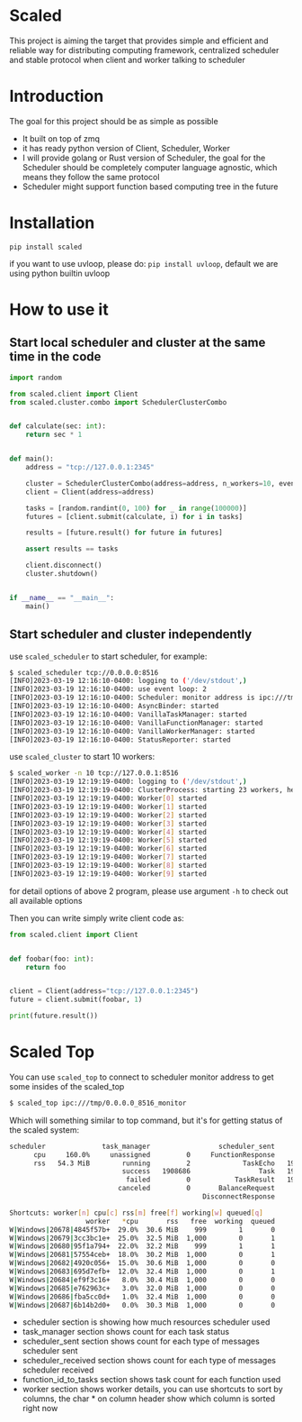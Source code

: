 # Scaled
This project is aiming the target that provides simple and efficient and reliable way for distributing computing 
framework, centralized scheduler and stable protocol when client and worker talking to scheduler

# Introduction
The goal for this project should be as simple as possible
- It built on top of zmq
- it has ready python version of Client, Scheduler, Worker
- I will provide golang or Rust version of Scheduler, the goal for the Scheduler should be completely computer language 
  agnostic, which means they follow the same protocol
- Scheduler might support function based computing tree in the future

# Installation
`pip install scaled`

if you want to use uvloop, please do: `pip install uvloop`, default we are using python builtin uvloop


# How to use it

## Start local scheduler and cluster at the same time in the code

```python
import random

from scaled.client import Client
from scaled.cluster.combo import SchedulerClusterCombo


def calculate(sec: int):
    return sec * 1


def main():
    address = "tcp://127.0.0.1:2345"

    cluster = SchedulerClusterCombo(address=address, n_workers=10, event_loop="uvloop")
    client = Client(address=address)

    tasks = [random.randint(0, 100) for _ in range(100000)]
    futures = [client.submit(calculate, i) for i in tasks]

    results = [future.result() for future in futures]

    assert results == tasks

    client.disconnect()
    cluster.shutdown()


if __name__ == "__main__":
    main()
```

## Start scheduler and cluster independently

use `scaled_scheduler` to start scheduler, for example:
```bash
$ scaled_scheduler tcp://0.0.0.0:8516
[INFO]2023-03-19 12:16:10-0400: logging to ('/dev/stdout',)
[INFO]2023-03-19 12:16:10-0400: use event loop: 2
[INFO]2023-03-19 12:16:10-0400: Scheduler: monitor address is ipc:///tmp/0.0.0.0_8516_monitor
[INFO]2023-03-19 12:16:10-0400: AsyncBinder: started
[INFO]2023-03-19 12:16:10-0400: VanillaTaskManager: started
[INFO]2023-03-19 12:16:10-0400: VanillaFunctionManager: started
[INFO]2023-03-19 12:16:10-0400: VanillaWorkerManager: started
[INFO]2023-03-19 12:16:10-0400: StatusReporter: started
```

use `scaled_cluster` to start 10 workers:
```bash
$ scaled_worker -n 10 tcp://127.0.0.1:8516
[INFO]2023-03-19 12:19:19-0400: logging to ('/dev/stdout',)
[INFO]2023-03-19 12:19:19-0400: ClusterProcess: starting 23 workers, heartbeat_interval_seconds=2, function_retention_seconds=3600
[INFO]2023-03-19 12:19:19-0400: Worker[0] started
[INFO]2023-03-19 12:19:19-0400: Worker[1] started
[INFO]2023-03-19 12:19:19-0400: Worker[2] started
[INFO]2023-03-19 12:19:19-0400: Worker[3] started
[INFO]2023-03-19 12:19:19-0400: Worker[4] started
[INFO]2023-03-19 12:19:19-0400: Worker[5] started
[INFO]2023-03-19 12:19:19-0400: Worker[6] started
[INFO]2023-03-19 12:19:19-0400: Worker[7] started
[INFO]2023-03-19 12:19:19-0400: Worker[8] started
[INFO]2023-03-19 12:19:19-0400: Worker[9] started
```

for detail options of above 2 program, please use argument `-h` to check out all available options

Then you can write simply write client code as:

```python
from scaled.client import Client


def foobar(foo: int):
    return foo


client = Client(address="tcp://127.0.0.1:2345")
future = client.submit(foobar, 1)

print(future.result())
```

# Scaled Top
You can use `scaled_top` to connect to scheduler monitor address to get some insides of the scaled_top
```bash
$ scaled_top ipc:///tmp/0.0.0.0_8516_monitor
```

Which will something similar to top command, but it's for getting status of the scaled system:
```bash
scheduler              task_manager                 scheduler_sent             scheduler_received
      cpu     160.0%     unassigned         0     FunctionResponse       101            Heartbeat     48679
      rss   54.3 MiB        running         2             TaskEcho   1908688      FunctionRequest       101
                            success   1908686                 Task   1908688                 Task   1908688
                             failed         0           TaskResult   1908686           TaskResult   1908686
                           canceled         0       BalanceRequest        48      BalanceResponse        48
                                                DisconnectResponse       160    DisconnectRequest       160

Shortcuts: worker[n] cpu[c] rss[m] free[f] working[w] queued[q]
                   worker   *cpu       rss   free  working  queued        function_id_to_tasks
W|Windows|20678|4845f57b+  29.0%  30.6 MiB    999        1       0                   8e7b7fbe+  2
W|Windows|20679|3cc3bc1e+  25.0%  32.5 MiB  1,000        0       1
W|Windows|20680|95f1a794+  22.0%  32.2 MiB    999        1       1
W|Windows|20681|57554ceb+  18.0%  30.2 MiB  1,000        0       1
W|Windows|20682|4920c056+  15.0%  30.6 MiB  1,000        0       0
W|Windows|20683|695d7efb+  12.0%  32.4 MiB  1,000        0       1
W|Windows|20684|ef9f3c16+   8.0%  30.4 MiB  1,000        0       0
W|Windows|20685|e762963c+   3.0%  32.0 MiB  1,000        0       0
W|Windows|20686|fba5cc0d+   1.0%  32.4 MiB  1,000        0       0
W|Windows|20687|6b14b2d0+   0.0%  30.3 MiB  1,000        0       0
```

- scheduler section is showing how much resources scheduler used
- task_manager section shows count for each task status
- scheduler_sent section shows count for each type of messages scheduler sent
- scheduler_received section shows count for each type of messages scheduler received
- function_id_to_tasks section shows task count for each function used
- worker section shows worker details, you can use shortcuts to sort by columns, the char * on column header show which 
  column is sorted right now